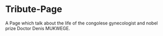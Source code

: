 # Tribute-Page

A Page which talk about the life of the congolese gynecologist and nobel prize Doctor Denis MUKWEGE.
